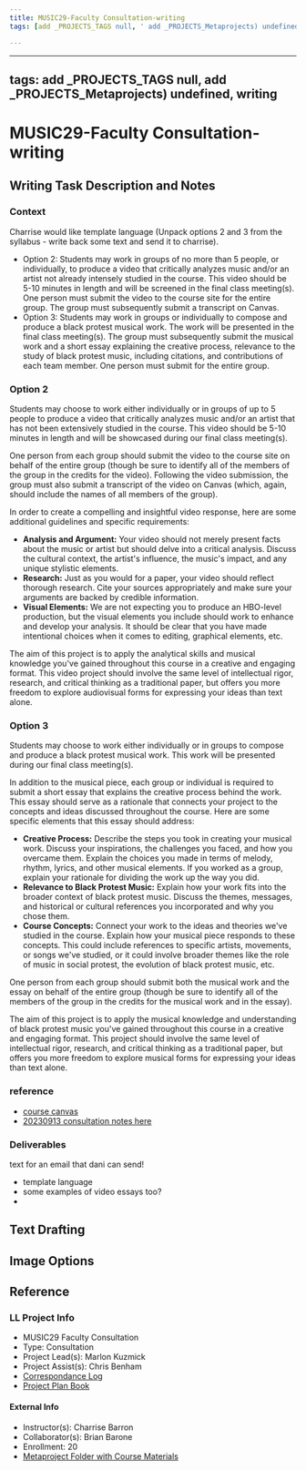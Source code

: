 ```yaml
---
title: MUSIC29-Faculty Consultation-writing
tags: [add _PROJECTS_TAGS null, ' add _PROJECTS_Metaprojects) undefined', ' writing']

---
```


---
tags: add _PROJECTS_TAGS null, add _PROJECTS_Metaprojects) undefined, writing
---
# MUSIC29-Faculty Consultation-writing

## Writing Task Description and Notes

### Context
Charrise would like template language (Unpack options 2 and 3 from the syllabus - write back some text and send it to charrise).


- Option 2:
Students may work in groups of no more than 5 people, or individually, to produce a video that critically analyzes music and/or an artist not already intensely studied in the course. This video should be 5-10 minutes in length and will be screened in the final class meeting(s). One person must submit the video to the course site for the entire group. The group must subsequently submit a transcript on Canvas.
- Option 3:
Students may work in groups or individually to compose and produce a black protest musical work. The work will be presented in the final class meeting(s). The group must subsequently submit the musical work and a short essay explaining the creative process, relevance to the study of black protest music, including citations, and contributions of each team member. One person must submit for the entire group.
    
### Option 2

Students may choose to work either individually or in groups of up to 5 people to produce a video that critically analyzes music and/or an artist that has not been extensively studied in the course. This video should be 5-10 minutes in length and will be showcased during our final class meeting(s).

One person from each group should submit the video to the course site on behalf of the entire group (though be sure to identify all of the members of the group in the credits for the video). Following the video submission, the group must also submit a transcript of the video on Canvas (which, again, should include the names of all members of the group).

In order to create a compelling and insightful video response, here are some additional guidelines and specific requirements:

- **Analysis and Argument:** Your video should not merely present facts about the music or artist but should delve into a critical analysis. Discuss the cultural context, the artist's influence, the music's impact, and any unique stylistic elements.
- **Research:** Just as you would for a paper, your video should reflect thorough research. Cite your sources appropriately and make sure your arguments are backed by credible information.
- **Visual Elements:** We are not expecting you to produce an HBO-level production, but the visual elements you include should work to enhance and develop your analysis. It should be clear that you have made intentional choices when it comes to editing, graphical elements, etc.


The aim of this project is to apply the analytical skills and musical knowledge you've gained throughout this course in a creative and engaging format. This video project should involve the same level of intellectual rigor, research, and critical thinking as a traditional paper, but offers you more freedom to explore audiovisual forms for expressing your ideas than text alone.


### Option 3

Students may choose to work either individually or in groups to compose and produce a black protest musical work. This work will be presented during our final class meeting(s).

In addition to the musical piece, each group or individual is required to submit a short essay that explains the creative process behind the work. This essay should serve as a rationale that connects your project to the concepts and ideas discussed throughout the course. Here are some specific elements that this essay should address:

- **Creative Process:** Describe the steps you took in creating your musical work. Discuss your inspirations, the challenges you faced, and how you overcame them. Explain the choices you made in terms of melody, rhythm, lyrics, and other musical elements. If you worked as a group, explain your rationale for dividing the work up the way you did.
- **Relevance to Black Protest Music:** Explain how your work fits into the broader context of black protest music. Discuss the themes, messages, and historical or cultural references you incorporated and why you chose them.
- **Course Concepts:** Connect your work to the ideas and theories we've studied in the course. Explain how your musical piece responds to these concepts. This could include references to specific artists, movements, or songs we've studied, or it could involve broader themes like the role of music in social protest, the evolution of black protest music, etc.

One person from each group should submit both the musical work and the essay on behalf of the entire group (though be sure to identify all of the members of the group in the credits for the musical work and in the essay).

The aim of this project is to apply the musical knowledge and understanding of black protest music you've gained throughout this course in a creative and engaging format. This project should involve the same level of intellectual rigor, research, and critical thinking as a traditional paper, but offers you more freedom to explore musical forms for expressing your ideas than text alone.


    
    

### reference
* [course canvas](https://canvas.harvard.edu/courses/121885)
* [20230913 consultation notes here](https://docs.google.com/document/d/1kGBmmQdFoA1TbyYhCXffTXq8tFWa0agbamfBwfYbqRQ/edit#heading=h.j5r8xz1uizyo)

### Deliverables
text for an email that dani can send!
* template language
* some examples of video essays too?
* 
## Text Drafting

## Image Options


## Reference
### LL Project Info
* MUSIC29 Faculty Consultation
* Type: Consultation
* Project Lead(s): Marlon Kuzmick
* Project Assist(s): Chris Benham
* [Correspondance Log](https://drive.google.com/drive/folders/1hmFA6loJpC3yvwKbN6fwc9MxuVsfEy97?usp=drive_link)
* [Project Plan Book](https://hackmd.io/@ll-23-24/S1iAKMR0h)

#### External Info
* Instructor(s): Charrise Barron
* Collaborator(s): Brian Barone
* Enrollment: 20
* [Metaproject Folder with Course Materials](https://drive.google.com/drive/folders/18_t3ReaCC3fYP4kvj_RSEuiV5-Z57Nfh?usp=drive_link)


